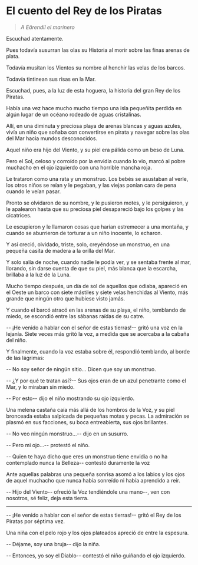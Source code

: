 # El cuento del Rey de los Piratas

> _A Eärendil el marinero_

Escuchad atentamente.

Pues todavía susurran las olas su Historia al morir sobre las finas arenas de plata.

Todavía musitan los Vientos su nombre al henchir las velas de los barcos.

Todavía tintinean sus risas en la Mar.

Escuchad, pues, a la luz de esta hoguera, la historia del gran Rey de los Piratas.

Había una vez hace mucho mucho tiempo una isla pequeñita perdida en algún lugar de un océano rodeado de aguas cristalinas.

Allí, en una diminuta y preciosa playa de arenas blancas y aguas azules, vivía un niño que soñaba con convertirse en pirata y navegar sobre las olas del Mar hacia mundos desconocidos.

Aquel niño era hijo del Viento, y su piel era pálida como un beso de Luna.

Pero el Sol, celoso y corroído por la envidia cuando lo vio, marcó al pobre muchacho en el ojo izquierdo con una horrible mancha roja.

Le trataron como una rata y un monstruo. Los bebés se asustaban al verle, los otros niños se reían y le pegaban, y las viejas ponían cara de pena cuando le veían pasar.

Pronto se olvidaron de su nombre, y le pusieron motes, y le persiguieron, y le apalearon hasta que su preciosa piel desapareció bajo los golpes y las cicatrices.

Le escupieron y le llamaron cosas que harían estremecer a una montaña, y cuando se aburrieron de torturar a un niño inocente, lo echaron.

Y así creció, olvidado, triste, solo, creyéndose un monstruo, en una pequeña casita de madera a la orilla del Mar.

Y solo salía de noche, cuando nadie le podía ver, y se sentaba frente al mar, llorando, sin darse cuenta de que su piel, más blanca que la escarcha, brillaba a la luz de la Luna.

Mucho tiempo después, un día de sol de aquellos que odiaba, apareció en el Oeste un barco con siete mástiles y siete velas henchidas al Viento, más grande que ningún otro que hubiese visto jamás.

Y cuando el barcó atracó en las arenas de su playa, el niño, temblando de miedo, se escondió entre las sábanas raídas de su catre.

-- ¡He venido a hablar con el señor de estas tierras!-- gritó una voz en la lejanía. Siete veces más gritó la voz, a medida que se acercaba a la cabaña del niño.

Y finalmente, cuando la voz estaba sobre él, respondió temblando, al borde de las lágrimas:

-- No soy señor de ningún sitio... Dicen que soy un monstruo.

-- ¿Y por qué te tratan así?-- Sus ojos eran de un azul penetrante como el Mar, y lo miraban sin miedo.

-- Por esto-- dijo el niño mostrando su ojo izquierdo.

Una melena castaña caía más allá de los hombros de la Voz, y su piel bronceada estaba salpicada de pequeñas motas y pecas. La admiración se plasmó en sus facciones, su boca entreabierta, sus ojos brillantes.

-- No veo ningún monstruo...-- dijo en un susurro.

-- Pero mi ojo...-- protestó el niño.

-- Quien te haya dicho que eres un monstruo tiene envidia o no ha contemplado nunca la Belleza-- contestó duramente la voz

Ante aquellas palabras una pequeña sonrisa asomó a los labios y los ojos de aquel muchacho que nunca había sonreído ni había aprendido a reír.

-- Hijo del Viento-- ofreció la Voz tendiéndole una mano--, ven con nosotros, sé feliz, deja esta tierra.

--------------------------------------------------------------------------------

-- ¡He venido a hablar con el señor de estas tierras!-- gritó el Rey de los Piratas por séptima vez.

Una niña con el pelo rojo y los ojos plateados apreció de entre la espesura.

-- Déjame, soy una bruja-- dijo la niña.

-- Entonces, yo soy el Diablo-- contestó el niño guiñando el ojo izquierdo.
